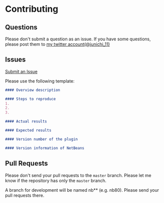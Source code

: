 # Contributing

## Questions

Please don't submit a question as an issue.
If you have some questions, please post them to [my twitter account(@junichi_11)](https://twitter.com/junichi_11)

## Issues

[Submit an Issue](https://github.com/junichi11/cakephp3-netbeans/issues/new?title=&body=%23%23%23%23%20Overview%20description%0D%0A%0D%0A%23%23%23%23%20Steps%20to%20reproduce%0D%0A1.%20%0D%0A2.%20%0D%0A3.%20%0D%0A%0D%0A%23%23%23%23%20Actual%20results%0D%0A%0D%0A%23%23%23%23%20Expected%20results%0D%0A%0D%0A%23%23%23%23%20Version%20number%20of%20the%20plugin%0D%0A%0D%0A%23%23%23%23%20Version%20information%20of%20NetBeans%0D%0A%0D%0A)

Please use the following template:

```markdown
#### Overview description

#### Steps to reproduce
1. 
2. 
3. 

#### Actual results

#### Expected results

#### Version number of the plugin

#### Version information of NetBeans

```

## Pull Requests

Please don't send your pull requests to the `master` branch. 
Please let me know if the repository has only the `master` branch.

A branch for development will be named nb** (e.g. nb80).
Please send your pull requests there.
